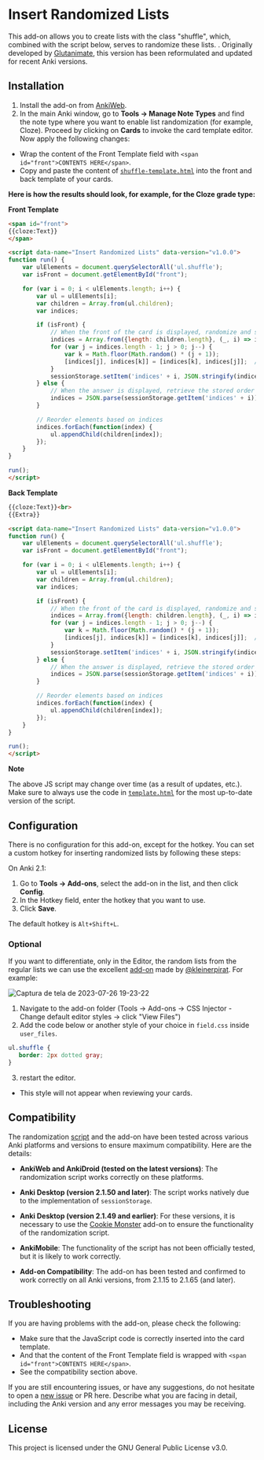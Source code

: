 # Insert Randomized Lists
This add-on allows you to create lists with the class "shuffle", which, combined with the script below, serves to randomize these lists.  . Originally developed by [Glutanimate](https://github.com/glutanimate/anki-addons-misc/tree/master/src/editor_random_list), this version has been reformulated and updated for recent Anki versions.

## Installation  
1. Install the add-on from [AnkiWeb](https://ankiweb.net/shared/info/xxxxxx).
2. In the main Anki window, go to **Tools → Manage Note Types** and find the note type where you want to enable list randomization (for example, Cloze). Proceed by clicking on **Cards** to invoke the card template editor.  Now apply the following changes:
* Wrap the content of the Front Template field with `<span id="front">CONTENTS HERE</span>`.
* Copy and paste the content of [`shuffle-template.html`](https://github.com/huandney/Anki-Insert-Randomized-Lists/blob/improve-repo-organization/src/templates/shuffle-template.html) into the front and back template of your cards.
   
**Here is how the results should look, for example, for the Cloze grade type:**

**Front Template**

```html
<span id="front">
{{cloze:Text}}
</span>

<script data-name="Insert Randomized Lists" data-version="v1.0.0">
function run() {
    var ulElements = document.querySelectorAll('ul.shuffle');
    var isFront = document.getElementById("front");

    for (var i = 0; i < ulElements.length; i++) {
        var ul = ulElements[i];
        var children = Array.from(ul.children);
        var indices;

        if (isFront) {
            // When the front of the card is displayed, randomize and store the order
            indices = Array.from({length: children.length}, (_, i) => i);
            for (var j = indices.length - 1; j > 0; j--) {
                var k = Math.floor(Math.random() * (j + 1));
                [indices[j], indices[k]] = [indices[k], indices[j]];  // Swap elements
            }
            sessionStorage.setItem('indices' + i, JSON.stringify(indices));
        } else {
            // When the answer is displayed, retrieve the stored order
            indices = JSON.parse(sessionStorage.getItem('indices' + i));
        }

        // Reorder elements based on indices
        indices.forEach(function(index) {
            ul.appendChild(children[index]);
        });
    }
}

run();
</script>

```

**Back Template**

```html
{{cloze:Text}}<br>
{{Extra}}

<script data-name="Insert Randomized Lists" data-version="v1.0.0">
function run() {
    var ulElements = document.querySelectorAll('ul.shuffle');
    var isFront = document.getElementById("front");

    for (var i = 0; i < ulElements.length; i++) {
        var ul = ulElements[i];
        var children = Array.from(ul.children);
        var indices;

        if (isFront) {
            // When the front of the card is displayed, randomize and store the order
            indices = Array.from({length: children.length}, (_, i) => i);
            for (var j = indices.length - 1; j > 0; j--) {
                var k = Math.floor(Math.random() * (j + 1));
                [indices[j], indices[k]] = [indices[k], indices[j]];  // Swap elements
            }
            sessionStorage.setItem('indices' + i, JSON.stringify(indices));
        } else {
            // When the answer is displayed, retrieve the stored order
            indices = JSON.parse(sessionStorage.getItem('indices' + i));
        }

        // Reorder elements based on indices
        indices.forEach(function(index) {
            ul.appendChild(children[index]);
        });
    }
}

run();
</script>
```

**Note**

The above JS script may change over time (as a result of updates, etc.). Make sure to always use the code in [`template.html`](https://github.com/huandney/Anki-Insert-Randomized-Lists/blob/main/template.html) for the most up-to-date version of the script.

## Configuration

There is no configuration for this add-on, except for the hotkey. You can set a custom hotkey for inserting randomized lists by following these steps:

On Anki 2.1:

1. Go to **Tools → Add-ons**, select the add-on in the list, and then click **Config**.
2. In the Hotkey field, enter the hotkey that you want to use.
3. Click **Save**.

The default hotkey is `Alt+Shift+L`.

### Optional
If you want to differentiate, only in the Editor, the random lists from the regular lists we can use the excellent [add-on](https://ankiweb.net/shared/info/181103283) made by [@kleinerpirat](https://github.com/kleinerpirat). For example:

![Captura de tela de 2023-07-26 19-23-22](https://github.com/huandney/Anki-Insert-Randomized-Lists/assets/19948348/1facd2a6-a565-4124-bc45-eaf105a2124a)


1. Navigate to the add-on folder (Tools → Add-ons → CSS Injector - Change default editor styles → click "View Files")
2. Add the code below or another style of your choice in `field.css` inside `user_files`.
 ```css
ul.shuffle {
    border: 2px dotted gray;
}
```
3. restart the editor.

* This style will not appear when reviewing your cards.

## Compatibility

The randomization [script](https://github.com/huandney/Anki-Insert-Randomized-Lists/blob/main/template.html) and the add-on have been tested across various Anki platforms and versions to ensure maximum compatibility. Here are the details:

- **AnkiWeb and AnkiDroid (tested on the latest versions)**: The randomization script works correctly on these platforms.
    
- **Anki Desktop (version 2.1.50 and later)**: The script works natively due to the implementation of `sessionStorage`.
    
- **Anki Desktop (version 2.1.49 and earlier)**: For these versions, it is necessary to use the [Cookie Monster](https://ankiweb.net/shared/info/1501583548) add-on to ensure the functionality of the randomization script.
    
- **AnkiMobile**: The functionality of the script has not been officially tested, but it is likely to work correctly.
    
- **Add-on Compatibility**: The add-on has been tested and confirmed to work correctly on all Anki versions, from 2.1.15 to 2.1.65 (and later).

## Troubleshooting

If you are having problems with the add-on, please check the following:

* Make sure that the JavaScript code is correctly inserted into the card template.
* And that the content of the Front Template field is wrapped with `<span id="front">CONTENTS HERE</span>`.
* See the compatibility section above.

If you are still encountering issues, or have any suggestions, do not hesitate to open a [new issue](https://github.com/huandney/Anki-Insert-Randomized-Lists/issues) or PR here. Describe what you are facing in detail, including the Anki version and any error messages you may be receiving.

## License

This project is licensed under the GNU General Public License v3.0.
